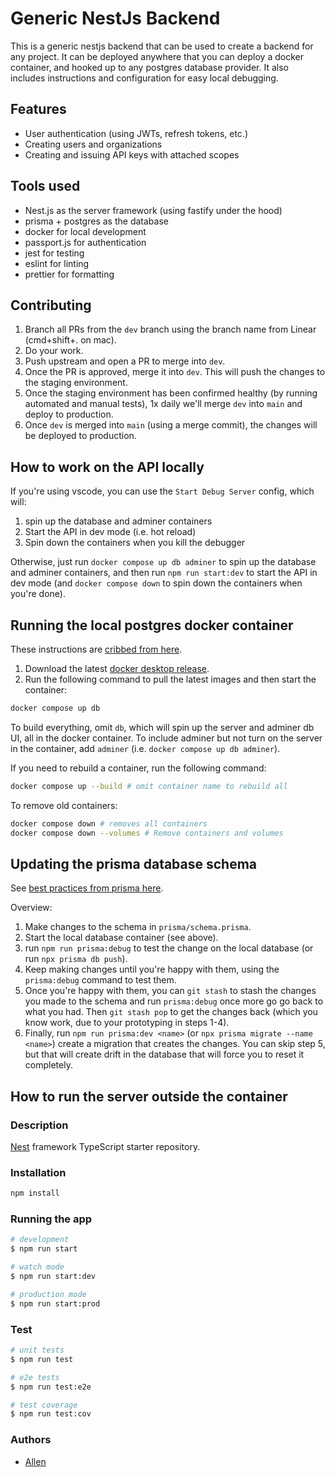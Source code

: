 # Generic NestJs Backend

This is a generic nestjs backend that can be used to create a backend for any project. It can be deployed anywhere that you can deploy a docker container, and hooked up to any postgres database provider. It also includes instructions and configuration for easy local debugging.

## Features

* User authentication (using JWTs, refresh tokens, etc.)
* Creating users and organizations
* Creating and issuing API keys with attached scopes

## Tools used

* Nest.js as the server framework (using fastify under the hood)
* prisma + postgres as the database
* docker for local development
* passport.js for authentication
* jest for testing
* eslint for linting
* prettier for formatting

## Contributing

1. Branch all PRs from the `dev` branch using the branch name from Linear (cmd+shift+. on mac).
2. Do your work.
3. Push upstream and open a PR to merge into `dev`.
4. Once the PR is approved, merge it into `dev`. This will push the changes to the staging environment.
5. Once the staging environment has been confirmed healthy (by running automated and manual tests), 1x daily we'll merge `dev` into `main` and deploy to production.
6. Once `dev` is merged into `main` (using a merge commit), the changes will be deployed to production.

## How to work on the API locally

If you're using vscode, you can use the `Start Debug Server` config, which will:

1. spin up the database and adminer containers
2. Start the API in dev mode (i.e. hot reload)
3. Spin down the containers when you kill the debugger

Otherwise, just run `docker compose up db adminer` to spin up the database and adminer containers, and then run `npm run start:dev` to start the API in dev mode (and `docker compose down` to spin down the containers when you're done).

## Running the local postgres docker container

These instructions are [cribbed from here](https://www.docker.com/blog/how-to-use-the-postgres-docker-official-image).

1. Download the latest [docker desktop release](https://www.docker.com/products/docker-desktop/).
2. Run the following command to pull the latest images and then start the container:

```bash
docker compose up db
```

To build everything, omit `db`, which will spin up the server and adminer db UI, all in the docker container. To include adminer but not turn on the server in the container, add `adminer` (i.e. `docker compose up db adminer`).

If you need to rebuild a container, run the following command:

```bash
docker compose up --build # omit container name to rebuild all
```

To remove old containers:

```bash
docker compose down # removes all containers
docker compose down --volumes # Remove containers and volumes
```

## Updating the prisma database schema

See [best practices from prisma here](https://www.prisma.io/docs/guides/migrate/prototyping-schema-db-push).

Overview:

1. Make changes to the schema in `prisma/schema.prisma`.
2. Start the local database container (see above).
3. run `npm run prisma:debug` to test the change on the local database (or run `npx prisma db push`).
4. Keep making changes until you're happy with them, using the `prisma:debug` command to test them.
5. Once you're happy with them, you can `git stash` to stash the changes you made to the schema and run `prisma:debug` once more go go back to what you had. Then `git stash pop` to get the changes back (which you know work, due to your prototyping in steps 1-4).
6. Finally, run `npm run prisma:dev <name>` (or `npx prisma migrate --name <name>`) create a migration that creates the changes. You can skip step 5, but that will create drift in the database that will force you to reset it completely.

## How to run the server outside the container

### Description

[Nest](https://github.com/nestjs/nest) framework TypeScript starter repository.

### Installation

```bash
npm install
```

### Running the app

```bash
# development
$ npm run start

# watch mode
$ npm run start:dev

# production mode
$ npm run start:prod
```

### Test

```bash
# unit tests
$ npm run test

# e2e tests
$ npm run test:e2e

# test coverage
$ npm run test:cov
```

### Authors

* [Allen](https://github.com/allen-n)
